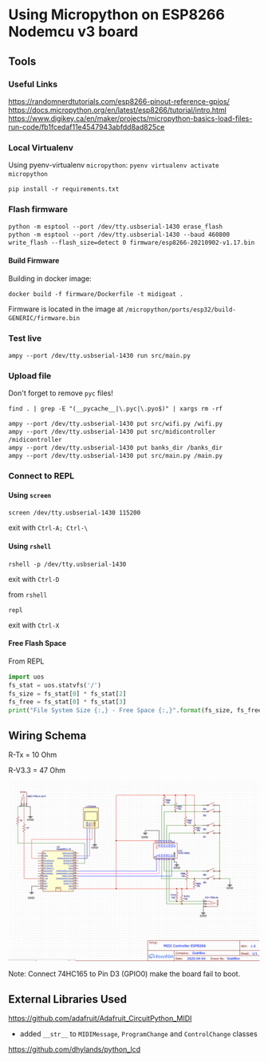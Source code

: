 # Using Micropython on ESP8266 Nodemcu v3 board

## Tools

### Useful Links

https://randomnerdtutorials.com/esp8266-pinout-reference-gpios/
https://docs.micropython.org/en/latest/esp8266/tutorial/intro.html
https://www.digikey.ca/en/maker/projects/micropython-basics-load-files-run-code/fb1fcedaf11e4547943abfdd8ad825ce

### Local Virtualenv

Using pyenv-virtualenv `micropython`: `pyenv virtualenv activate micropython`

```shell
pip install -r requirements.txt
```

### Flash firmware

```shell
python -m esptool --port /dev/tty.usbserial-1430 erase_flash
python -m esptool --port /dev/tty.usbserial-1430 --baud 460800 write_flash --flash_size=detect 0 firmware/esp8266-20210902-v1.17.bin
```

#### Build Firmware

Building in docker image:

```shell
docker build -f firmware/Dockerfile -t midigoat .
```

Firmware is located in the image at `/micropython/ports/esp32/build-GENERIC/firmware.bin`

### Test live

```shell
ampy --port /dev/tty.usbserial-1430 run src/main.py
```

### Upload file

Don't forget to remove `pyc` files!

```shell
find . | grep -E "(__pycache__|\.pyc|\.pyo$)" | xargs rm -rf
```

```shell
ampy --port /dev/tty.usbserial-1430 put src/wifi.py /wifi.py
ampy --port /dev/tty.usbserial-1430 put src/midicontroller /midicontroller
ampy --port /dev/tty.usbserial-1430 put banks_dir /banks_dir
ampy --port /dev/tty.usbserial-1430 put src/main.py /main.py
```

### Connect to REPL

#### Using `screen`

```shell
screen /dev/tty.usbserial-1430 115200
```
exit with `Ctrl-A; Ctrl-\`

#### Using `rshell`

```shell
rshell -p /dev/tty.usbserial-1430
```
exit with `Ctrl-D`

from `rshell`
```shell
repl
```
exit with `Ctrl-X`

#### Free Flash Space

From REPL

```python
import uos
fs_stat = uos.statvfs('/')
fs_size = fs_stat[0] * fs_stat[2]
fs_free = fs_stat[0] * fs_stat[3]
print("File System Size {:,} - Free Space {:,}".format(fs_size, fs_free))
```

## Wiring Schema

R-Tx = 10 Ohm

R-V3.3 = 47 Ohm

![diagram](img/diagram.png)

Note: Connect 74HC165 to Pin D3 (GPIO0) make the board fail to boot.

## External Libraries Used

https://github.com/adafruit/Adafruit_CircuitPython_MIDI
- added `__str__` to `MIDIMessage`, `ProgramChange` and `ControlChange` classes

https://github.com/dhylands/python_lcd
